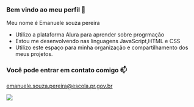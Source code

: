### Bem vindo ao meu perfil 🥇

Meu nome é Emanuele souza pereira

- Utilizo a plataforma Alura para aprender sobre progrmação
- Estou me desenvolvendo nas linguagens JavaScript,HTML e CSS
- Utilizo este espaço para minha organização e compartilhamento dos meus projetos.


### Você pode entrar em contato comigo 📫

emanuele.souza.pereira@escola.pr.gov.br


![](https://media.tenor.com/PjqADprSKQ8AAAAC/roblox-mom.gif)
